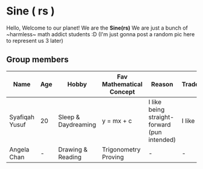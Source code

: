 # Sine ( rs ) 
Hello, Welcome to our planet! We are the **Sine(rs)**
We are just a bunch of ~harmless~ math addict students :D
(I'm just gonna post a random pic here to represent us 3 later)

## Group members
Name | Age | Hobby | Fav Mathematical Concept | Reason | Trademark | Profile
--- | --- | --- | --- | --- | --- | ---
Syafiqah Yusuf | 20 | Sleep & Daydreaming | y = mx + c | I like  being straight-forward (pun intended) | I like  cats | [SyafYus](https://github.com/SyafYus)
Angela Chan | - | Drawing & Reading | Trigonometry Proving | - | - | [Angela Chan](https://github.com/Angela-29)
